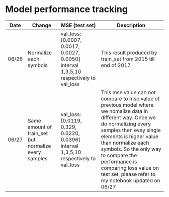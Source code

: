 # Model performance tracking

| Date  | Change                          | MSE (test set) | Description |
|-------|---------------------------------|----------------|-------------|
|06/26|Normalize each symbols|val_loss:[0.0007, 0.0017, 0.0027, 0.0050] interval 1,3,5,10 respectively to val_loss|This result preduced by train_set from 2015 till end of 2017|
|06/27  |Same amount of train_set but normalize every samples|val_loss:[0.0119, 0.329, 0.0220, 0.0396] interval 1,3,5,10 respectively to val_loss|This mse value can not compare to mse value of previous model where we nomalize data in different way. Once we do normalizing every samples then evey single elements is higher value than normalize each symbols. So the only way to compare the performance is comparing loss value on test set, please refer to my notebook updated on 06/27|

